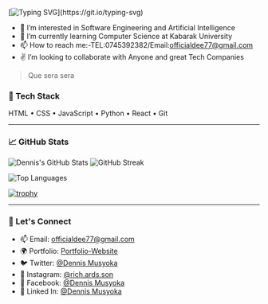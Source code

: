 [![Typing SVG](https://readme-typing-svg.demolab.com/?lines=👋+Hi,+I'm+Kivuthi+Dennis...)](https://git.io/typing-svg)
- 👀 I’m interested in Software Engineering and Artificial Intelligence
- 🌱 I’m currently learning Computer Science at Kabarak University
- 📫 How to reach me:-TEL:0745392382/Email:officialdee77@gmail.com
- ✌️ I’m looking to collaborate with Anyone and great Tech Companies

 > Que sera sera

### 🔧 Tech Stack
HTML • CSS • JavaScript • Python • React • Git

---

### 📈 GitHub Stats

![Dennis's GitHub Stats](https://github-readme-stats.vercel.app/api?username=Kivuthi&show_icons=true&theme=tokyonight) ![GitHub Streak](https://streak-stats.demolab.com?user=Kivuthi&theme=tokyonight&hide_border=false)


![Top Languages](https://github-readme-stats.vercel.app/api/top-langs/?username=Kivuthi&layout=compact&theme=tokyonight)


[![trophy](https://github-profile-trophy.vercel.app/?username=Kivuthi&theme=tokyonight)](https://github.com/ryo-ma/github-profile-trophy)

---

### 💬 Let's Connect

- 📫 Email: officialdee77@gmail.com
- 🌍 Portfolio: [Portfolio-Website](https://kivuthi.github.io/Portfolio-Website/)
- 🐦 Twitter: [@Dennis Musyoka](https://x.com/Gabitech_LTD)
- 📸 Instagram: [@rich.ards.son](https://www.instagram.com/rich.ards.son)
- 📘 Facebook: [@Dennis Musyoka](https://web.facebook.com/profile.php?id=61576744570713)
- 💼 Linked In: [@Dennis Musyoka](https://www.linkedin.com/in/dennis-musyoka)
